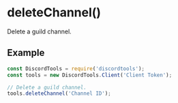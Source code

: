 # deleteChannel()

Delete a guild channel.

## Example

```js
const DiscordTools = require('discordtools');
const tools = new DiscordTools.Client('Client Token');

// Delete a guild channel.
tools.deleteChannel('Channel ID');
```